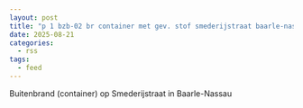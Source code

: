 ```yaml
---
layout: post
title: "p 1 bzb-02 br container met gev. stof smederijstraat baarle-nassau 200022"
date: 2025-08-21
categories: 
  - rss
tags: 
  - feed
---
```


Buitenbrand (container) op Smederijstraat in Baarle-Nassau
